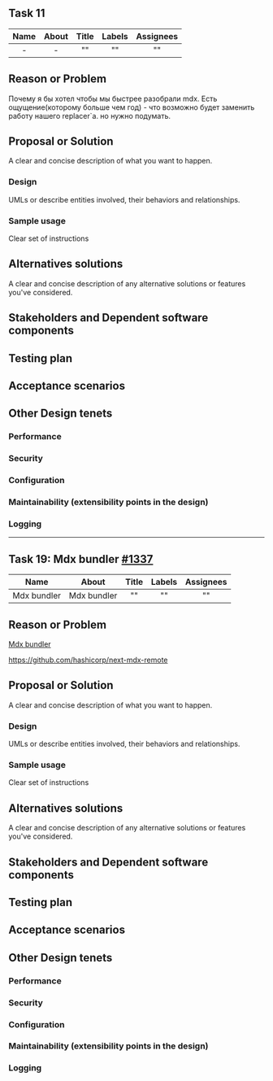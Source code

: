 ## Task 11

| Name   | About  | Title  | Labels  | Assignees  |
| :-----: | :-----: | :-----: | :-----: | :-----: |
| - | - | "" | "" | "" |

## Reason or Problem

Почему я бы хотел чтобы мы быстрее разобрали mdx. Есть ощущение(которому больше чем год) - что возможно будет заменить работу нашего replacer`a.
но нужно подумать.

## Proposal or Solution

A clear and concise description of what you want to happen.

### Design

UMLs or describe entities involved, their behaviors and relationships.

### Sample usage

Clear set of instructions

## Alternatives solutions

A clear and concise description of any alternative solutions or features you've considered.

## Stakeholders and Dependent software components

## Testing plan

## Acceptance scenarios

## Other Design tenets

### Performance

### Security

### Configuration

### Maintainability (extensibility points in the design)

### Logging


---



## Task 19: Mdx bundler [#1337](https://github.com/LLazyEmail/markdown-to-email/issues/1337)

| Name   | About  | Title  | Labels  | Assignees  |
| :-----: | :-----: | :-----: | :-----: | :-----: |
| Mdx bundler | Mdx bundler | "" | "" | "" |

## Reason or Problem

[Mdx bundler](https://github.com/kentcdodds/mdx-bundler)

https://github.com/hashicorp/next-mdx-remote

## Proposal or Solution

A clear and concise description of what you want to happen.

### Design

UMLs or describe entities involved, their behaviors and relationships.

### Sample usage

Clear set of instructions

## Alternatives solutions

A clear and concise description of any alternative solutions or features you've considered.

## Stakeholders and Dependent software components

## Testing plan

## Acceptance scenarios

## Other Design tenets

### Performance

### Security

### Configuration

### Maintainability (extensibility points in the design)

### Logging
